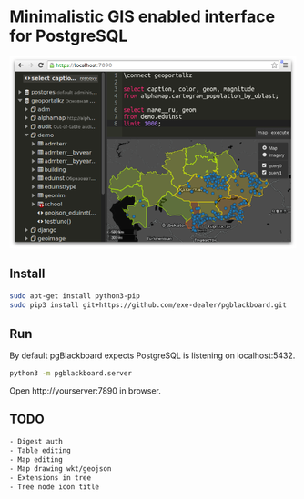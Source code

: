 # Minimalistic GIS enabled interface for PostgreSQL

![screenshot](https://raw.githubusercontent.com/exe-dealer/pgblackboard/master/screenshot.png)


## Install

```bash
sudo apt-get install python3-pip
sudo pip3 install git+https://github.com/exe-dealer/pgblackboard.git
```

## Run

By default pgBlackboard expects PostgreSQL is listening on localhost:5432.

```bash
python3 -m pgblackboard.server
```

Open http://yourserver:7890 in browser.

## TODO

    - Digest auth
    - Table editing
    - Map editing
    - Map drawing wkt/geojson
    - Extensions in tree
    - Tree node icon title
